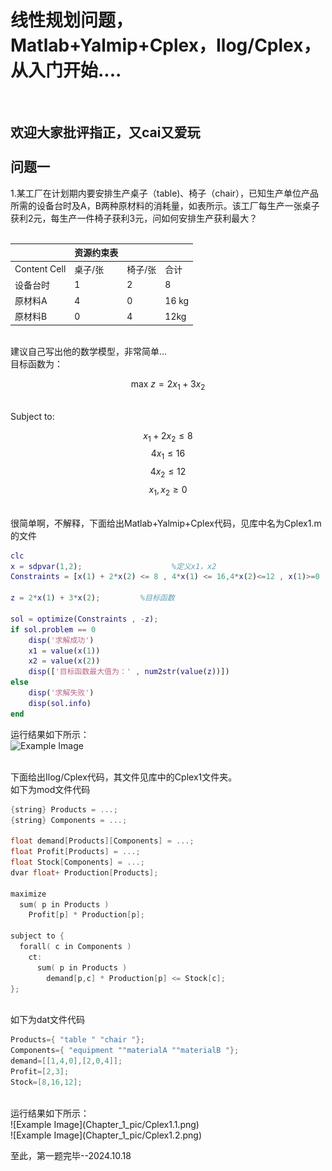 线性规划问题，Matlab+Yalmip+Cplex，Ilog/Cplex，从入门开始....<br>
==
<br>

欢迎大家批评指正，又cai又爱玩  
<br>
问题一
--
1.某工厂在计划期内要安排生产桌子（table)、椅子（chair），已知生产单位产品所需的设备台时及A，B两种原材料的消耗量，如表所示。该工厂每生产一张桌子获利2元，每生产一件椅子获利3元，问如何安排生产获利最大？
<br>
<br>
<div align="center">
    
|    | 资源约束表 |    |   |
| ------------- | ------------- | ------------- | ------------- |
| Content Cell  | 桌子/张  | 椅子/张  | 合计  |
| 设备台时  | 1  | 2  | 8  |
| 原材料A  | 4  | 0  | 16 kg |
| 原材料B  | 0  | 4  | 12kg  |

</div>
<br>
建议自己写出他的数学模型，非常简单...
<br>
目标函数为：

$$
\text{max } z = 2x_1 + 3x_2
$$

<br>
Subject to:

$$
x_1 + 2x_2 \leq 8
$$
$$
4x_1 \leq 16
$$
$$
4x_2 \leq 12
$$
$$
x_1, x_2 \geq 0
$$

<br>
很简单啊，不解释，下面给出Matlab+Yalmip+Cplex代码，见库中名为Cplex1.m的文件
<br>

```matlab
clc
x = sdpvar(1,2);                    %定义x1，x2
Constraints = [x(1) + 2*x(2) <= 8 , 4*x(1) <= 16,4*x(2)<=12 , x(1)>=0 , x(2) >= 0];   %约束条件

z = 2*x(1) + 3*x(2);         %目标函数

sol = optimize(Constraints , -z);
if sol.problem == 0
    disp('求解成功')
    x1 = value(x(1))
    x2 = value(x(2))
    disp(['目标函数最大值为：' , num2str(value(z))])
else
    disp('求解失败')
    disp(sol.info)
end
```
运行结果如下所示：<br>
![Example Image](Chapter_1_pic/matlab1.1.png)

<br>
下面给出Ilog/Cplex代码，其文件见库中的Cplex1文件夹。<br>
如下为mod文件代码

```cpp
{string} Products = ...;
{string} Components = ...;

float demand[Products][Components] = ...;
float Profit[Products] = ...;
float Stock[Components] = ...;
dvar float+ Production[Products];

maximize
  sum( p in Products ) 
    Profit[p] * Production[p];
    
subject to {
  forall( c in Components )
    ct:
      sum( p in Products ) 
        demand[p,c] * Production[p] <= Stock[c];
};
```
<br>
如下为dat文件代码

```cpp
Products={ "table " "chair "};
Components={ "equipment ""materialA ""materialB "};
demand=[[1,4,0],[2,0,4]];
Profit=[2,3];
Stock=[8,16,12];
```
<br>
运行结果如下所示：<br>
![Example Image](Chapter_1_pic/Cplex1.1.png)
<br>
![Example Image](Chapter_1_pic/Cplex1.2.png)
<br>

至此，第一题完毕--2024.10.18

